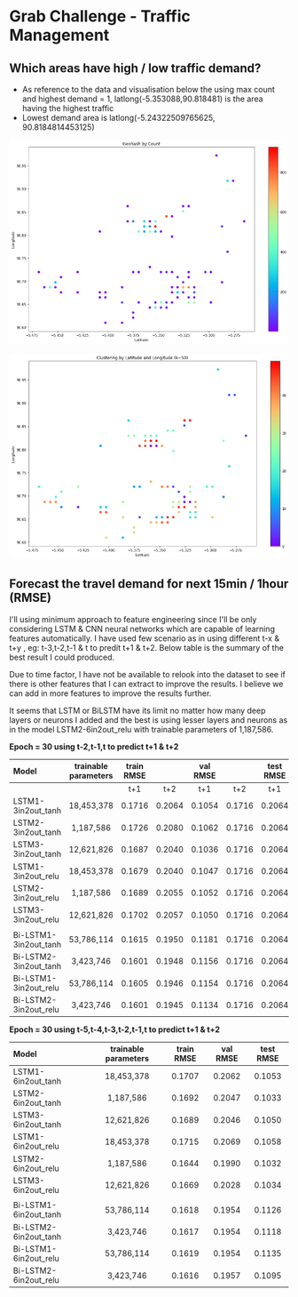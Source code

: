 # Grab Challenge - Traffic Management

## Which areas have high / low traffic demand?
- As reference to the data and visualisation below the using max count and highest demand = 1,  latlong(-5.353088,90.818481) is the area having the highest traffic
- Lowest demand area is latlong(-5.24322509765625, 90.8184814453125)

![High Demand Count Clustering](/diagram/geohash__High_demand_Count_clustering.png)

![High Demand COunt Clustering](/diagram/geohash_High_demand_clustering.png)

## Forecast the travel demand for next 15min / 1hour (RMSE)
I'll using minimum approach to feature engineering since I'll be only considering LSTM & CNN neural networks which are capable of learning features automatically. I have used few scenario as in using different t-x & t+y , eg: t-3,t-2,t-1 & t to predit t+1 & t+2. Below table is the summary of the best result I could produced.

Due to time factor, I have not be available to relook into the dataset to see if there is other features that I can extract to improve the results. I believe we can add in more features to improve the results further. 

It seems that LSTM or BiLSTM have its limit no matter how many deep layers or neurons I added and the best is using lesser layers and neurons as in the model LSTM2-6in2out_relu with trainable parameters of 1,187,586.

**Epoch = 30 using t-2,t-1,t to predict t+1 & t+2**

| Model    | trainable parameters  | train RMSE     || val RMSE       || test RMSE      ||
| :-------------------|:----------:| :-----:| :-----:| :-----:| :-----:| :-----:| :-----:|
|                     |            |   t+1  |   t+2  |   t+1  |   t+2  |   t+1  |   t+2  |
| LSTM1-3in2out_tanh  | 18,453,378 | 0.1716 | 0.2064 | 0.1054 | 0.1716 | 0.2064 | 0.1054 |
| LSTM2-3in2out_tanh  | 1,187,586  | 0.1726 | 0.2080 | 0.1062 | 0.1716 | 0.2064 | 0.1054 |
| LSTM3-3in2out_tanh  | 12,621,826 | 0.1687 | 0.2040 | 0.1036 | 0.1716 | 0.2064 | 0.1054 |
| LSTM1-3in2out_relu  | 18,453,378 | 0.1679 | 0.2040 | 0.1047 | 0.1716 | 0.2064 | 0.1054 |
| LSTM2-3in2out_relu  | 1,187,586  | 0.1689 | 0.2055 | 0.1052 | 0.1716 | 0.2064 | 0.1054 |
| LSTM3-3in2out_relu  | 12,621,826 | 0.1702 | 0.2057 | 0.1050 | 0.1716 | 0.2064 | 0.1054 |
|                     |            |        |        |        |
| Bi-LSTM1-3in2out_tanh  | 53,786,114 | 0.1615 | 0.1950 | 0.1181 | 0.1716 | 0.2064 | 0.1054 |
| Bi-LSTM2-3in2out_tanh  | 3,423,746  | 0.1601 | 0.1948 | 0.1156 | 0.1716 | 0.2064 | 0.1054 |
| Bi-LSTM1-3in2out_relu  | 53,786,114 | 0.1605 | 0.1946 | 0.1154 | 0.1716 | 0.2064 | 0.1054 |
| Bi-LSTM2-3in2out_relu  | 3,423,746  | 0.1601 | 0.1945 | 0.1134 | 0.1716 | 0.2064 | 0.1054 |

**Epoch = 30 using t-5,t-4,t-3,t-2,t-1,t to predict t+1 & t+2**

| Model | trainable parameters  | train RMSE | val RMSE | test RMSE |
| :------------ |:---------------:| :-----:| :-----:| :-----:|
| LSTM1-6in2out_tanh  | 18,453,378 | 0.1707 | 0.2062 | 0.1053 |
| LSTM2-6in2out_tanh  | 1,187,586  | 0.1692 | 0.2047 | 0.1033 |
| LSTM3-6in2out_tanh  | 12,621,826 | 0.1689 | 0.2046 | 0.1050 |
| LSTM1-6in2out_relu  | 18,453,378 | 0.1715 | 0.2069 | 0.1058 |
| LSTM2-6in2out_relu  | 1,187,586  | 0.1644 | 0.1990 | 0.1032 |
| LSTM3-6in2out_relu  | 12,621,826 | 0.1669 | 0.2028 | 0.1034 |
|                     |            |        |        |        |
| Bi-LSTM1-6in2out_tanh  | 53,786,114 | 0.1618 | 0.1954 | 0.1126 |
| Bi-LSTM2-6in2out_tanh  | 3,423,746  | 0.1617 | 0.1954 | 0.1118 |
| Bi-LSTM1-6in2out_relu  | 53,786,114 | 0.1619 | 0.1954 | 0.1135 |
| Bi-LSTM2-6in2out_relu  | 3,423,746  | 0.1616 | 0.1957 | 0.1095 |

